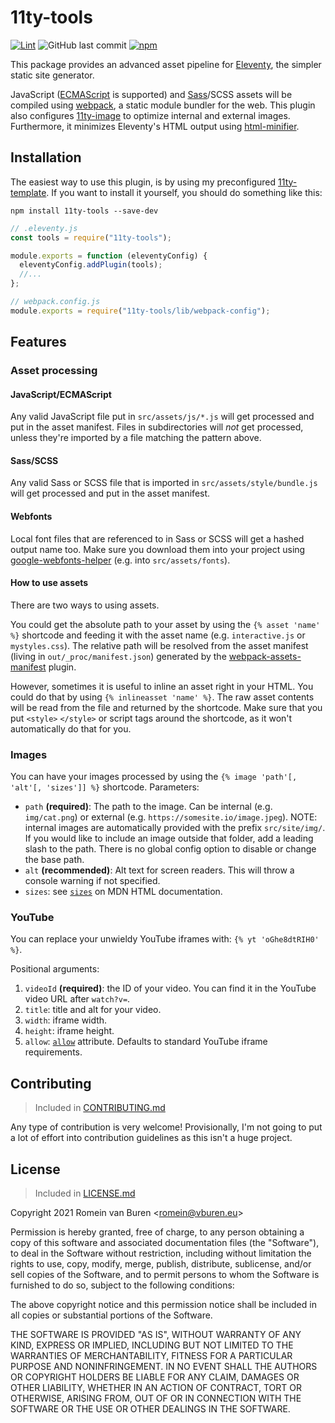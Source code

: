# 11ty-tools

[![Lint](https://github.com/garraflavatra/11ty-tools/actions/workflows/lint.yml/badge.svg)](https://github.com/garraflavatra/11ty-tools/actions/workflows/lint.yml)
![GitHub last commit](https://img.shields.io/github/last-commit/garraflavatra/11ty-tools)
[![npm](https://img.shields.io/npm/v/11ty-tools)](https://www.npmjs.com/package/11ty-tools)

This package provides an advanced asset pipeline for [Eleventy], the simpler static site generator.

JavaScript ([ECMAScript] is supported) and [Sass]/SCSS assets will be compiled using [webpack], a static module bundler for the web. This plugin also configures [11ty-image] to optimize internal and external images. Furthermore, it minimizes Eleventy's HTML output using [html-minifier].

## Installation

The easiest way to use this plugin, is by using my preconfigured [11ty-template]. If you want to install it yourself, you should do something like this:

```shell
npm install 11ty-tools --save-dev
```

```js
// .eleventy.js
const tools = require("11ty-tools");

module.exports = function (eleventyConfig) {
  eleventyConfig.addPlugin(tools);
  //...
};
```

```js
// webpack.config.js
module.exports = require("11ty-tools/lib/webpack-config");
```

## Features

### Asset processing

#### JavaScript/ECMAScript

Any valid JavaScript file put in `src/assets/js/*.js` will get processed and put in the asset manifest. Files in subdirectories will _not_ get processed, unless they're imported by a file matching the pattern above.

#### Sass/SCSS

Any valid Sass or SCSS file that is imported in `src/assets/style/bundle.js` will get processed and put in the asset manifest.

#### Webfonts

Local font files that are referenced to in Sass or SCSS will get a hashed output name too. Make sure you download them into your project using [google-webfonts-helper] (e.g. into `src/assets/fonts`).

#### How to use assets

There are two ways to using assets.

You could get the absolute path to your asset by using the `{% asset 'name' %}` shortcode and feeding it with the asset name (e.g. `interactive.js` or `mystyles.css`). The relative path will be resolved from the asset manifest (living in `out/_proc/manifest.json`) generated by the [webpack-assets-manifest] plugin.

However, sometimes it is useful to inline an asset right in your HTML. You could do that by using `{% inlineasset 'name' %}`. The raw asset contents will be read from the file and returned by the shortcode. Make sure that you put `<style>` `</style>` or script tags around the shortcode, as it won't automatically do that for you.

### Images

You can have your images processed by using the `{% image 'path'[, 'alt'[, 'sizes']] %}` shortcode. Parameters:

- `path` **(required)**: The path to the image. Can be internal (e.g. `img/cat.png`) or external (e.g. `https://somesite.io/image.jpeg`).
  NOTE: internal images are automatically provided with the prefix `src/site/img/`. If you would like to include an image outside that folder, add a leading slash to the path. There is no global config option to disable or change the base path.
- `alt` **(recommended)**: Alt text for screen readers. This will throw a console warning if not specified.
- `sizes`: see [`sizes`] on MDN HTML documentation.

### YouTube

You can replace your unwieldy YouTube iframes with: `{% yt 'oGhe8dtRIH0' %}`.

Positional arguments:

1. `videoId` **(required)**: the ID of your video. You can find it in the YouTube video URL after `watch?v=`.
2. `title`: title and alt for your video.
3. `width`: iframe width.
4. `height`: iframe height.
5. `allow`: [`allow`] attribute. Defaults to standard YouTube iframe requirements.

## Contributing

> Included in [CONTRIBUTING.md]

Any type of contribution is very welcome! Provisionally, I'm not going to put a lot of effort into contribution guidelines as this isn't a huge project.

## License

> Included in [LICENSE.md]

Copyright 2021 Romein van Buren <<romein@vburen.eu>>

Permission is hereby granted, free of charge, to any person obtaining a copy of this software and associated documentation files (the "Software"), to deal in the Software without restriction, including without limitation the rights to use, copy, modify, merge, publish, distribute, sublicense, and/or sell copies of the Software, and to permit persons to whom the Software is furnished to do so, subject to the following conditions:

The above copyright notice and this permission notice shall be included in all copies or substantial portions of the Software.

THE SOFTWARE IS PROVIDED "AS IS", WITHOUT WARRANTY OF ANY KIND, EXPRESS OR IMPLIED, INCLUDING BUT NOT LIMITED TO THE WARRANTIES OF MERCHANTABILITY, FITNESS FOR A PARTICULAR PURPOSE AND NONINFRINGEMENT. IN NO EVENT SHALL THE AUTHORS OR COPYRIGHT HOLDERS BE LIABLE FOR ANY CLAIM, DAMAGES OR OTHER LIABILITY, WHETHER IN AN ACTION OF CONTRACT, TORT OR OTHERWISE, ARISING FROM, OUT OF OR IN CONNECTION WITH THE SOFTWARE OR THE USE OR OTHER DEALINGS IN THE SOFTWARE.

[ecmascript]: https://en.wikipedia.org/wiki/ECMAScript
[eleventy]: https://www.11ty.dev
[sass]: https://sass-lang.com
[webpack]: https://webpack.js.org
[11ty-image]: https://www.11ty.dev/docs/plugins/image/
[html-minifier]: https://github.com/kangax/html-minifier
[11ty-template]: https://github.com/garraflavatra/11ty-template
[`sizes`]: https://developer.mozilla.org/en-US/docs/Web/HTML/Element/source#attr-sizes
[google-webfonts-helper]: https://google-webfonts-helper.herokuapp.com/fonts
[webpack-assets-manifest]: https://github.com/webdeveric/webpack-assets-manifest
[`allow`]: https://developer.mozilla.org/en-US/docs/Web/HTML/Element/iframe#attr-allow
[contributing.md]: https://github.com/garraflavatra/11ty-tools/blob/main/CONTRIBUTING.md
[license.md]: https://github.com/garraflavatra/11ty-tools/blob/main/LICENSE.md
